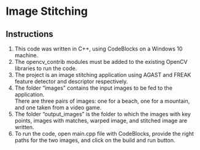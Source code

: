 
# Image Stitching 

## Instructions

1. This code was written in C++, using CodeBlocks on a Windows 10 machine.
2. The opencv_contrib modules must be added to the existing OpenCV libraries to run the code.
3. The project is an image stitching application using AGAST and FREAK feature detector and descriptor respectively.
4. The folder “images” contains the input images to be fed to the application.  
There are three pairs of images: one for a beach, one for a mountain, and one taken from a
video game.
5. The folder “output_images” is the folder to which the images with key points, images
with matches, warped image, and stitched image are written.
6. To run the code, open main.cpp file with CodeBlocks, provide the right paths for the two
images, and click on the build and run button.

